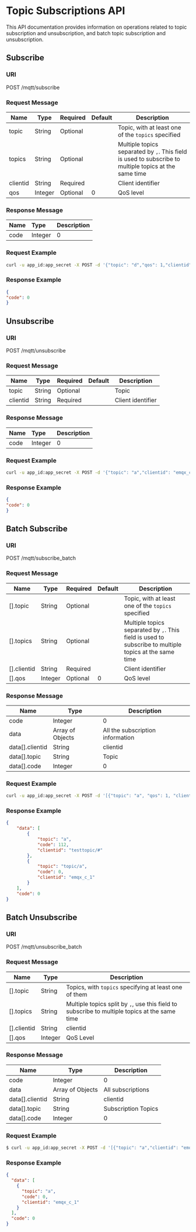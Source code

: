 # Topic Subscriptions API

This API documentation provides information on operations related to topic subscription and unsubscription, and batch topic subscription and unsubscription.

## Subscribe

### URI

POST /mqtt/subscribe

### Request Message

| Name     | Type    | Required | Default | Description                                                                                           |
| -------- | ------- | -------- | ------- | ----------------------------------------------------------------------------------------------------- |
| topic    | String  | Optional |         | Topic, with at least one of the `topics` specified                                                    |
| topics   | String  | Optional |         | Multiple topics separated by `,`. This field is used to subscribe to multiple topics at the same time |
| clientid | String  | Required |         | Client identifier                                                                                     |
| qos      | Integer | Optional | 0       | QoS level                                                                                             |

### Response Message

| Name | Type    | Description |
| :--- | :------ | :---------- |
| code | Integer | 0           |

### Request Example

```bash
curl -u app_id:app_secret -X POST -d '{"topic": "d","qos": 1,"clientid": "emqx_c_1"}' {api}/mqtt/subscribe
```

### Response Example

```JSON
{
"code": 0
}
```

## Unsubscribe

### URI
POST /mqtt/unsubscribe

### Request Message

| Name     | Type   | Required | Default | Description       |
| -------- | ------ | -------- | ------- | ----------------- |
| topic    | String | Optional |         | Topic             |
| clientid | String | Required |         | Client identifier |

### Response Message

| Name | Type    | Description |
| :--- | :------ | :---------- |
| code | Integer | 0           |

### Request Example

```bash
curl -u app_id:app_secret -X POST -d '{"topic": "a","clientid": "emqx_c_1"}' {api}/mqtt/unsubscribe
```

### Response Example

```JSON
{
"code": 0
}
```

## Batch Subscribe

### URI

POST /mqtt/subscribe_batch

### Request Message

| Name        | Type    | Required | Default | Description                                                                                           |
| ----------- | ------- | -------- | ------- | ----------------------------------------------------------------------------------------------------- |
| [].topic    | String  | Optional |         | Topic, with at least one of the `topics` specified                                                    |
| [].topics   | String  | Optional |         | Multiple topics separated by `,`. This field is used to subscribe to multiple topics at the same time |
| [].clientid | String  | Required |         | Client identifier                                                                                     |
| [].qos      | Integer | Optional | 0       | QoS level                                                                                             |

### Response Message

| Name            | Type             | Description                      |
| --------------- | ---------------- | -------------------------------- |
| code            | Integer          | 0                                |
| data            | Array of Objects | All the subscription information |
| data[].clientid | String           | clientid                         |
| data[].topic    | String           | Topic                            |
| data[].code     | Integer          | 0                                |

### Request Example

```bash
curl -u app_id:app_secret -X POST -d '[{"topic": "a", "qos": 1, "clientid": "testtopic/#"}, {"topic": "topic/a", "qos": 1, "clientid": "emqx_c_1"}]' {api}/mqtt/subscribe_batch
```

### Response Example

```JSON
{
    "data": [
        {
            "topic": "a",
            "code": 112,
            "clientid": "testtopic/#"
        },
        {
            "topic": "topic/a",
            "code": 0,
            "clientid": "emqx_c_1"
        }
    ],
    "code": 0
}
```

## Batch Unsubscribe

### URI

POST /mqtt/unsubscribe_batch

### Request Message

| Name        | Type    | Description                                                                                   |
| ----------- | ------- | --------------------------------------------------------------------------------------------- |
| [].topic    | String  | Topics, with `topics` specifying at least one of them                                         |
| [].topics   | String  | Multiple topics split by `,`, use this field to subscribe to multiple topics at the same time |
| [].clientid | String  | clientid                                                                                      |
| [].qos      | Integer | QoS Level                                                                                     |

### Response Message

| Name            | Type             | Description         |
| --------------- | ---------------- | ------------------- |
| code            | Integer          | 0                   |
| data            | Array of Objects | All subscriptions   |
| data[].clientid | String           | clientid            |
| data[].topic    | String           | Subscription Topics |
| data[].code     | Integer          | 0                   |

### Request Example

```bash
$ curl -u app_id:app_secret -X POST -d '[{"topic": "a","clientid": "emqx_c_1"}]' {api}/mqtt/unsubscribe_batch
```

### Response Example

```JSON
{
  "data": [
    {
      "topic": "a",
      "code": 0,
      "clientid": "emqx_c_1"
    }
  ],
  "code": 0
}
```
